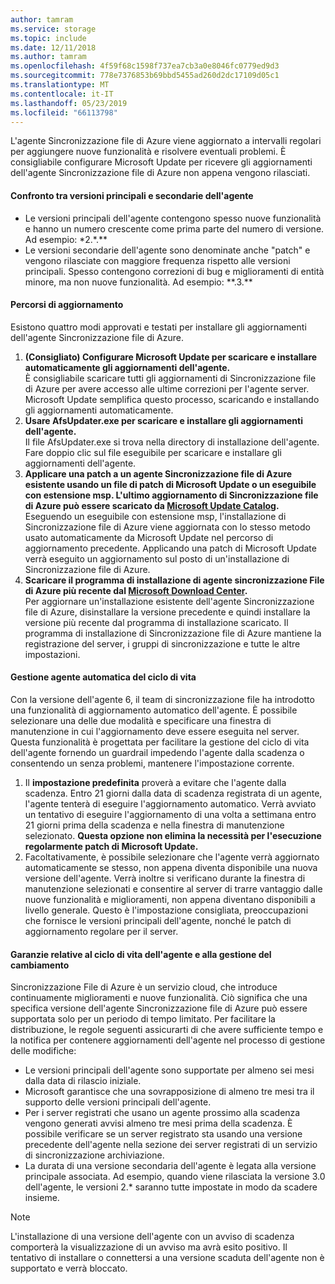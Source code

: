 ```yaml
---
author: tamram
ms.service: storage
ms.topic: include
ms.date: 12/11/2018
ms.author: tamram
ms.openlocfilehash: 4f59f68c1598f737ea7cb3a0e8046fc0779ed9d3
ms.sourcegitcommit: 778e7376853b69bbd5455ad260d2dc17109d05c1
ms.translationtype: MT
ms.contentlocale: it-IT
ms.lasthandoff: 05/23/2019
ms.locfileid: "66113798"
---
```

L'agente Sincronizzazione file di Azure viene aggiornato a intervalli regolari per aggiungere nuove funzionalità e risolvere eventuali problemi. È consigliabile configurare Microsoft Update per ricevere gli aggiornamenti dell'agente Sincronizzazione file di Azure non appena vengono rilasciati.

#### <a name="major-vs-minor-agent-versions"></a>Confronto tra versioni principali e secondarie dell'agente
* Le versioni principali dell'agente contengono spesso nuove funzionalità e hanno un numero crescente come prima parte del numero di versione. Ad esempio: \*2.\*.\*\*
* Le versioni secondarie dell'agente sono denominate anche "patch" e vengono rilasciate con maggiore frequenza rispetto alle versioni principali. Spesso contengono correzioni di bug e miglioramenti di entità minore, ma non nuove funzionalità. Ad esempio: \*\*.3.\*\*

#### <a name="upgrade-paths"></a>Percorsi di aggiornamento
Esistono quattro modi approvati e testati per installare gli aggiornamenti dell'agente Sincronizzazione file di Azure. 
1. **(Consigliato) Configurare Microsoft Update per scaricare e installare automaticamente gli aggiornamenti dell'agente.**  
    È consigliabile scaricare tutti gli aggiornamenti di Sincronizzazione file di Azure per avere accesso alle ultime correzioni per l'agente server. Microsoft Update semplifica questo processo, scaricando e installando gli aggiornamenti automaticamente.
2. **Usare AfsUpdater.exe per scaricare e installare gli aggiornamenti dell'agente.**  
    Il file AfsUpdater.exe si trova nella directory di installazione dell'agente. Fare doppio clic sul file eseguibile per scaricare e installare gli aggiornamenti dell'agente. 
3. **Applicare una patch a un agente Sincronizzazione file di Azure esistente usando un file di patch di Microsoft Update o un eseguibile con estensione msp. L'ultimo aggiornamento di Sincronizzazione file di Azure può essere scaricato da [Microsoft Update Catalog](https://www.catalog.update.microsoft.com/Search.aspx?q=Azure%20File%20Sync).**  
    Eseguendo un eseguibile con estensione msp, l'installazione di Sincronizzazione file di Azure viene aggiornata con lo stesso metodo usato automaticamente da Microsoft Update nel percorso di aggiornamento precedente. Applicando una patch di Microsoft Update verrà eseguito un aggiornamento sul posto di un'installazione di Sincronizzazione file di Azure.
4. **Scaricare il programma di installazione di agente sincronizzazione File di Azure più recente dal [Microsoft Download Center](https://go.microsoft.com/fwlink/?linkid=858257).**  
    Per aggiornare un'installazione esistente dell'agente Sincronizzazione file di Azure, disinstallare la versione precedente e quindi installare la versione più recente dal programma di installazione scaricato. Il programma di installazione di Sincronizzazione file di Azure mantiene la registrazione del server, i gruppi di sincronizzazione e tutte le altre impostazioni.

#### <a name="automatic-agent-lifecycle-management"></a>Gestione agente automatica del ciclo di vita
Con la versione dell'agente 6, il team di sincronizzazione file ha introdotto una funzionalità di aggiornamento automatico dell'agente. È possibile selezionare una delle due modalità e specificare una finestra di manutenzione in cui l'aggiornamento deve essere eseguita nel server. Questa funzionalità è progettata per facilitare la gestione del ciclo di vita dell'agente fornendo un guardrail impedendo l'agente dalla scadenza o consentendo un senza problemi, mantenere l'impostazione corrente.
1. Il **impostazione predefinita** proverà a evitare che l'agente dalla scadenza. Entro 21 giorni dalla data di scadenza registrata di un agente, l'agente tenterà di eseguire l'aggiornamento automatico. Verrà avviato un tentativo di eseguire l'aggiornamento di una volta a settimana entro 21 giorni prima della scadenza e nella finestra di manutenzione selezionato. **Questa opzione non elimina la necessità per l'esecuzione regolarmente patch di Microsoft Update.**
2. Facoltativamente, è possibile selezionare che l'agente verrà aggiornato automaticamente se stesso, non appena diventa disponibile una nuova versione dell'agente. Verrà inoltre si verificano durante la finestra di manutenzione selezionati e consentire al server di trarre vantaggio dalle nuove funzionalità e miglioramenti, non appena diventano disponibili a livello generale. Questo è l'impostazione consigliata, preoccupazioni che fornisce le versioni principali dell'agente, nonché le patch di aggiornamento regolare per il server.

#### <a name="agent-lifecycle-and-change-management-guarantees"></a>Garanzie relative al ciclo di vita dell'agente e alla gestione del cambiamento
Sincronizzazione File di Azure è un servizio cloud, che introduce continuamente miglioramenti e nuove funzionalità. Ciò significa che una specifica versione dell'agente Sincronizzazione file di Azure può essere supportata solo per un periodo di tempo limitato. Per facilitare la distribuzione, le regole seguenti assicurarti di che avere sufficiente tempo e la notifica per contenere aggiornamenti dell'agente nel processo di gestione delle modifiche:

- Le versioni principali dell'agente sono supportate per almeno sei mesi dalla data di rilascio iniziale.
- Microsoft garantisce che una sovrapposizione di almeno tre mesi tra il supporto delle versioni principali dell'agente. 
- Per i server registrati che usano un agente prossimo alla scadenza vengono generati avvisi almeno tre mesi prima della scadenza. È possibile verificare se un server registrato sta usando una versione precedente dell'agente nella sezione dei server registrati di un servizio di sincronizzazione archiviazione.
- La durata di una versione secondaria dell'agente è legata alla versione principale associata. Ad esempio, quando viene rilasciata la versione 3.0 dell'agente, le versioni 2.\* saranno tutte impostate in modo da scadere insieme.

> [!Note]
> L'installazione di una versione dell'agente con un avviso di scadenza comporterà la visualizzazione di un avviso ma avrà esito positivo. Il tentativo di installare o connettersi a una versione scaduta dell'agente non è supportato e verrà bloccato.

